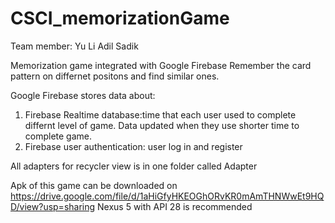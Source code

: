 # CSCI_memorizationGame

Team member: Yu Li
             Adil Sadik
             
Memorization game integrated with Google Firebase
Remember the card pattern on differnet positons and find similar ones.

Google Firebase stores data about:
1. Firebase Realtime database:time that each user used to complete differnt level of game. Data updated when they use shorter time to complete game.
2. Firebase user authentication: user log in and register

            
All adapters for recycler view is in one folder called Adapter


Apk of this game can be downloaded on https://drive.google.com/file/d/1aHiGfyHKEOGhORvKR0mAmTHNWwEt9HQD/view?usp=sharing
Nexus 5 with API 28 is recommended
